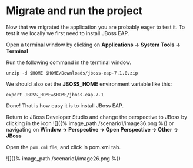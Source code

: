 # Migrate and run the project

Now that we migrated the application you are probably eager to test it. To test it we locally we first need to install JBoss EAP.

Open a terminal window by clicking on **Applications → System Tools → Terminal**

Run the following command in the terminal window.

~~~shell
unzip -d $HOME $HOME/Downloads/jboss-eap-7.1.0.zip
~~~

We should also set the **JBOSS\_HOME** environment variable like this:

~~~shell
export JBOSS_HOME=$HOME/jboss-eap-7.1
~~~

Done! That is how easy it is to install JBoss EAP.

Return to JBoss Developer Studio and change the perspective to JBoss by clicking in the icon ![]({% image_path /scenario1/image36.png %}) or navigating on **Window → Perspective → Open Perspective → Other → JBoss**

Open the `pom.xml` file, and click in pom.xml tab.

![]({% image_path /scenario1/image26.png %})



